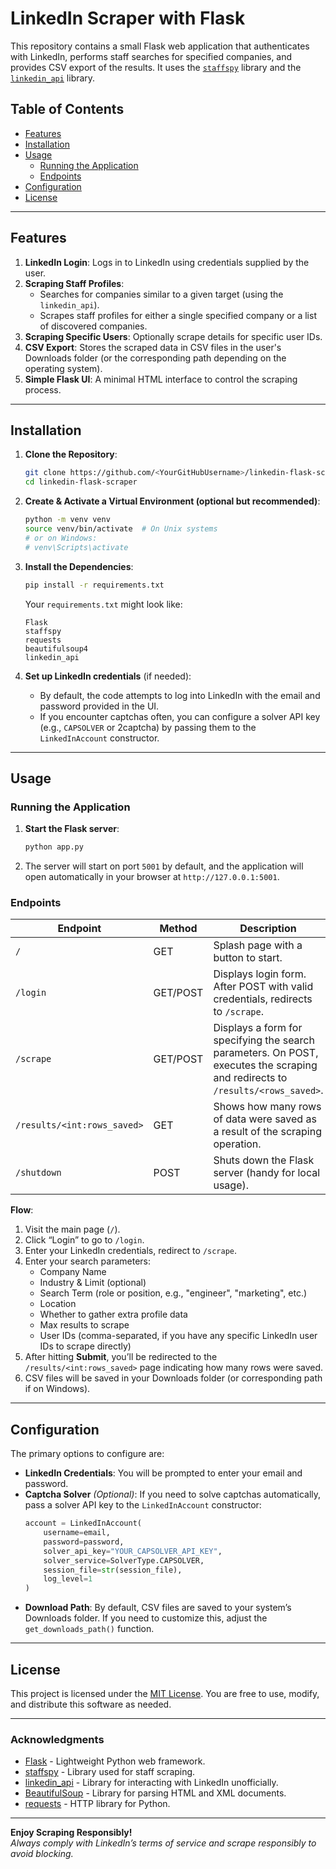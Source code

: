 # LinkedIn Scraper with Flask

This repository contains a small Flask web application that authenticates with LinkedIn, performs staff searches for specified companies, and provides CSV export of the results. It uses the [`staffspy`](https://github.com/spencerroberts/staffspy) library and the [`linkedin_api`](https://github.com/tomquirk/linkedin-api) library.

## Table of Contents
- [Features](#features)
- [Installation](#installation)
- [Usage](#usage)
  - [Running the Application](#running-the-application)
  - [Endpoints](#endpoints)
- [Configuration](#configuration)
- [License](#license)

---

## Features
1. **LinkedIn Login**: Logs in to LinkedIn using credentials supplied by the user.
2. **Scraping Staff Profiles**:
   - Searches for companies similar to a given target (using the `linkedin_api`).
   - Scrapes staff profiles for either a single specified company or a list of discovered companies.
3. **Scraping Specific Users**: Optionally scrape details for specific user IDs.
4. **CSV Export**: Stores the scraped data in CSV files in the user's Downloads folder (or the corresponding path depending on the operating system).
5. **Simple Flask UI**: A minimal HTML interface to control the scraping process.

---

## Installation

1. **Clone the Repository**:
    ```bash
    git clone https://github.com/<YourGitHubUsername>/linkedin-flask-scraper.git
    cd linkedin-flask-scraper
    ```

2. **Create & Activate a Virtual Environment (optional but recommended)**:
    ```bash
    python -m venv venv
    source venv/bin/activate  # On Unix systems
    # or on Windows:
    # venv\Scripts\activate
    ```

3. **Install the Dependencies**:
    ```bash
    pip install -r requirements.txt
    ```

   Your `requirements.txt` might look like:
   ```
   Flask
   staffspy
   requests
   beautifulsoup4
   linkedin_api
   ```

4. **Set up LinkedIn credentials** (if needed):
   - By default, the code attempts to log into LinkedIn with the email and password provided in the UI.
   - If you encounter captchas often, you can configure a solver API key (e.g., `CAPSOLVER` or 2captcha) by passing them to the `LinkedInAccount` constructor.

---

## Usage

### Running the Application

1. **Start the Flask server**:
    ```bash
    python app.py
    ```
2. The server will start on port `5001` by default, and the application will open automatically in your browser at `http://127.0.0.1:5001`.

### Endpoints

| Endpoint          | Method | Description                                                                 |
|-------------------|--------|-----------------------------------------------------------------------------|
| `/`               | GET    | Splash page with a button to start.                                         |
| `/login`          | GET/POST | Displays login form. After POST with valid credentials, redirects to `/scrape`. |
| `/scrape`         | GET/POST | Displays a form for specifying the search parameters. On POST, executes the scraping and redirects to `/results/<rows_saved>`. |
| `/results/<int:rows_saved>` | GET | Shows how many rows of data were saved as a result of the scraping operation. |
| `/shutdown`       | POST   | Shuts down the Flask server (handy for local usage).                         |

**Flow**:
1. Visit the main page (`/`).
2. Click “Login” to go to `/login`.
3. Enter your LinkedIn credentials, redirect to `/scrape`.
4. Enter your search parameters:
   - Company Name
   - Industry & Limit (optional)
   - Search Term (role or position, e.g., "engineer", "marketing", etc.)
   - Location
   - Whether to gather extra profile data
   - Max results to scrape
   - User IDs (comma-separated, if you have any specific LinkedIn user IDs to scrape directly)
5. After hitting **Submit**, you’ll be redirected to the `/results/<int:rows_saved>` page indicating how many rows were saved.
6. CSV files will be saved in your Downloads folder (or corresponding path if on Windows).

---

## Configuration

The primary options to configure are:
- **LinkedIn Credentials**:
  You will be prompted to enter your email and password. 
- **Captcha Solver** *(Optional)*:
  If you need to solve captchas automatically, pass a solver API key to the `LinkedInAccount` constructor:
  ```python
  account = LinkedInAccount(
      username=email,
      password=password,
      solver_api_key="YOUR_CAPSOLVER_API_KEY",
      solver_service=SolverType.CAPSOLVER,
      session_file=str(session_file),  
      log_level=1
  )
  ```
- **Download Path**:
  By default, CSV files are saved to your system’s Downloads folder. If you need to customize this, adjust the `get_downloads_path()` function.

---

## License

This project is licensed under the [MIT License](LICENSE). You are free to use, modify, and distribute this software as needed.

---

### Acknowledgments
- [Flask](https://flask.palletsprojects.com/) - Lightweight Python web framework.
- [staffspy](https://github.com/spencerroberts/staffspy) - Library used for staff scraping.
- [linkedin_api](https://github.com/tomquirk/linkedin-api) - Library for interacting with LinkedIn unofficially.
- [BeautifulSoup](https://www.crummy.com/software/BeautifulSoup/) - Library for parsing HTML and XML documents.
- [requests](https://docs.python-requests.org/) - HTTP library for Python.

---

**Enjoy Scraping Responsibly!**  
_Always comply with LinkedIn’s terms of service and scrape responsibly to avoid blocking._
